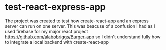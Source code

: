 # test-react-express-app

The project was created to test how create-react-app and an express server can run on one server.
This was beacuse of a confusion I had as I used firebase for my major react project https://github.com/alabobriggs/Burger-app so I didn't understand fully how to integrate a local backend with create-react-app
